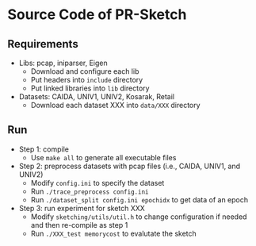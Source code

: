 # Source Code of PR-Sketch

## Requirements

- Libs: pcap, iniparser, Eigen
	+ Download and configure each lib
	+ Put headers into `include` directory
	+ Put linked libraries into `lib` directory
- Datasets: CAIDA, UNIV1, UNIV2, Kosarak, Retail
	+ Download each dataset XXX into `data/XXX` directory

## Run

- Step 1: compile
	+ Use `make all` to generate all executable files
- Step 2: preprocess datasets with pcap files (i.e., CAIDA, UNIV1, and UNIV2)
	+ Modify `config.ini` to specify the dataset
	+ Run `./trace_preprocess config.ini`
	+ Run `./dataset_split config.ini epochidx` to get data of an epoch
- Step 3: run experiment for sketch XXX
	+ Modify `sketching/utils/util.h` to change configuration if needed and then re-compile as step 1
	+ Run `./XXX_test memorycost` to evalutate the sketch
